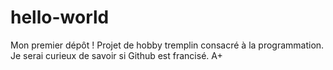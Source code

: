 # hello-world
Mon premier dépôt !
Projet de hobby tremplin consacré à la programmation.
Je serai curieux de savoir si Github est francisé.
A+
